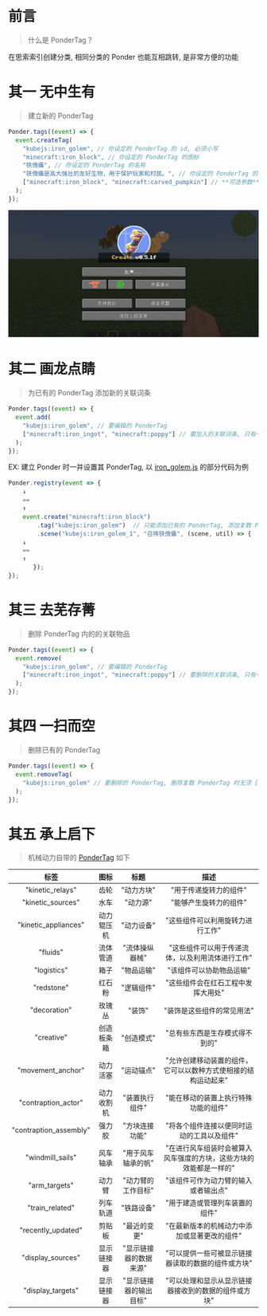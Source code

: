 # 前言

> 什么是 PonderTag？

在思索索引创建分类, 相同分类的 Ponder 也能互相跳转, 是非常方便的功能
# 其一 无中生有

> 建立新的 PonderTag

```js
Ponder.tags((event) => {
  event.createTag(
    "kubejs:iron_golem", // 你设定的 PonderTag 的 id, 必须小写
    "minecraft:iron_block", // 你设定的 PonderTag 的图标
    "铁傀儡", // 你设定的 PonderTag 的名称
    "铁傀儡是高大强壮的友好生物，用于保护玩家和村民。", // 你设定的 PonderTag 的介绍
    ["minecraft:iron_block", "minecraft:carved_pumpkin"] // **可选参数** 你设定的 PonderTag 的关联词条, 只有一个时也能不用 [ ]
  );
});
```

![图片](/imgs/PonderJS/PonderTag.gif)

# 其二 画龙点睛

> 为已有的 PonderTag 添加新的关联词条

```js
Ponder.tags((event) => {
  event.add(
    "kubejs:iron_golem", // 要编辑的 PonderTag
    ["minecraft:iron_ingot", "minecraft:poppy"] // 要加入的关联词条, 只有一个时也能不用 [ ]
  );
});
```

EX: 建立 Ponder 时一并设置其 PonderTag, 以 [iron_golem.js](https://gitee.com/gumengmengs/kubejs-course/tree/main/code/Ponder/kubejs/client_scripts/Ponder/iron_golem.js) 的部分代码为例

```js
Ponder.registry(event => {
    ↓
    ==
    ↑
    event.create("minecraft:iron_block")
        .tag("kubejs:iron_golem")  // 只能添加已有的 PonderTag, 添加复数 PonderTag 时无须 [ ],  用逗号隔开 PonderTag 即可
        .scene("kubejs:iron_golem_1", "召唤铁傀儡", (scene, util) => {
    ↓
    ==
    ↑
       });
});
```

# 其三 去芜存菁

> 删除 PonderTag 内的的关联物品

```js
Ponder.tags((event) => {
  event.remove(
    "kubejs:iron_golem", // 要编辑的 PonderTag
    ["minecraft:iron_ingot", "minecraft:poppy"] // 要删除的关联词条, 只有一个时也能不用 [ ]
  );
});
```

# 其四 一扫而空

> 删除已有的 PonderTag

```js
Ponder.tags((event) => {
  event.removeTag(
    "kubejs:iron_golem" // 要删除的 PonderTag, 删除复数 PonderTag 时无须 [ ],  用逗号隔开 PonderTag 即可
  );
});
```

# 其五 承上启下

> 机械动力自带的 [PonderTag](https://github.com/Creators-of-Create/Create/blob/mc1.18/dev/src/main/java/com/simibubi/create/infrastructure/ponder/AllPonderTags.java) 如下

|          标签          |    图标    |          标题          |                                描述                                |
| :--------------------: | :--------: | :--------------------: | :----------------------------------------------------------------: |
|    "kinetic_relays"    |    齿轮    |       "动力方块"       |                       "用于传递旋转力的组件"                       |
|   "kinetic_sources"    |    水车    |        "动力源"        |                       "能够产生旋转力的组件"                       |
|  "kinetic_appliances"  | 动力辊压机 |       "动力设备"       |                  "这些组件可以利用旋转力进行工作"                  |
|        "fluids"        |  流体管道  |     "流体操纵器械"     |          "这些组件可以用于传递流体，以及利用流体进行工作"          |
|      "logistics"       |    箱子    |       "物品运输"       |                      "该组件可以协助物品运输"                      |
|       "redstone"       |   红石粉   |       "逻辑组件"       |                 "这些组件会在红石工程中发挥大用处"                 |
|      "decoration"      |   玫瑰丛   |         "装饰"         |                     "装饰是这些组件的常见用法"                     |
|       "creative"       | 创造板条箱 |       "创造模式"       |                   "总有些东西是生存模式得不到的"                   |
|   "movement_anchor"    |  动力活塞  |       "运动锚点"       |   "允许创建移动装置的组件，它可以以数种方式使相接的结构运动起来"   |
|  "contraption_actor"   | 动力收割机 |     "装置执行组件"     |                "能在移动的装置上执行特殊功能的组件"                |
| "contraption_assembly" |   强力胶   |     "方块连接功能"     |             "将各个组件连接以便同时运动的工具以及组件"             |
|    "windmill_sails"    |  风车轴承  |   "用于风车轴承的帆"   | "在进行风车组装时会被算入风车强度的方块，这些方块的效能都是一样的" |
|     "arm_targets"      |   动力臂   |   "动力臂的工作目标"   |                "该组件可作为动力臂的输入或者输出点"                |
|    "train_related"     |  列车轨道  |       "铁路设备"       |                   "用于建造或管理列车装置的组件"                   |
|   "recently_updated"   |   剪贴板   |      "最近的变更"      |            "在最新版本的机械动力中添加或显著更改的组件"            |
|   "display_sources"    | 显示链接器 | "显示链接器的数据来源" |         "可以提供一些可被显示链接器读取的数据的组件或方块"         |
|   "display_targets"    | 显示链接器 | "显示链接器的输出目标" |        "可以处理和显示从显示链接器接收到的数据的组件或方块"        |
